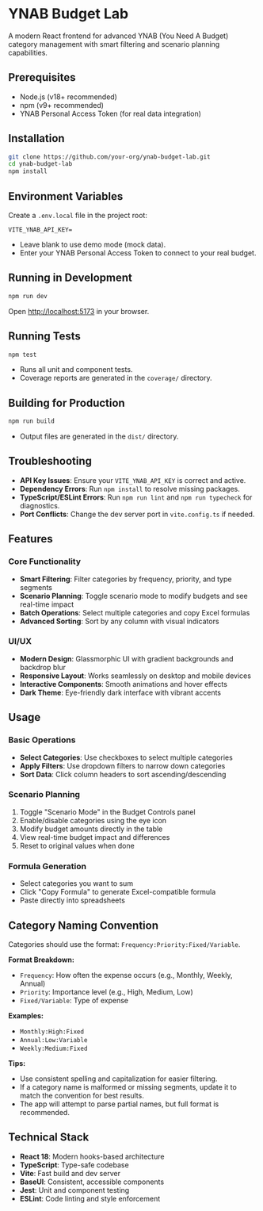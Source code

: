 # YNAB Budget Lab

A modern React frontend for advanced YNAB (You Need A Budget) category management with smart filtering and scenario planning capabilities.

## Prerequisites

- Node.js (v18+ recommended)
- npm (v9+ recommended)
- YNAB Personal Access Token (for real data integration)

## Installation

```bash
git clone https://github.com/your-org/ynab-budget-lab.git
cd ynab-budget-lab
npm install
```

## Environment Variables

Create a `.env.local` file in the project root:

```env
VITE_YNAB_API_KEY=
```

- Leave blank to use demo mode (mock data).
- Enter your YNAB Personal Access Token to connect to your real budget.

## Running in Development

```bash
npm run dev
```

Open [http://localhost:5173](http://localhost:5173) in your browser.

## Running Tests

```bash
npm test
```

- Runs all unit and component tests.
- Coverage reports are generated in the `coverage/` directory.

## Building for Production

```bash
npm run build
```

- Output files are generated in the `dist/` directory.

## Troubleshooting

- **API Key Issues**: Ensure your `VITE_YNAB_API_KEY` is correct and active.
- **Dependency Errors**: Run `npm install` to resolve missing packages.
- **TypeScript/ESLint Errors**: Run `npm run lint` and `npm run typecheck` for diagnostics.
- **Port Conflicts**: Change the dev server port in `vite.config.ts` if needed.

## Features

### Core Functionality

- **Smart Filtering**: Filter categories by frequency, priority, and type segments
- **Scenario Planning**: Toggle scenario mode to modify budgets and see real-time impact
- **Batch Operations**: Select multiple categories and copy Excel formulas
- **Advanced Sorting**: Sort by any column with visual indicators

### UI/UX

- **Modern Design**: Glassmorphic UI with gradient backgrounds and backdrop blur
- **Responsive Layout**: Works seamlessly on desktop and mobile devices
- **Interactive Components**: Smooth animations and hover effects
- **Dark Theme**: Eye-friendly dark interface with vibrant accents

## Usage

### Basic Operations

- **Select Categories**: Use checkboxes to select multiple categories
- **Apply Filters**: Use dropdown filters to narrow down categories
- **Sort Data**: Click column headers to sort ascending/descending

### Scenario Planning

1. Toggle "Scenario Mode" in the Budget Controls panel
2. Enable/disable categories using the eye icon
3. Modify budget amounts directly in the table
4. View real-time budget impact and differences
5. Reset to original values when done

### Formula Generation

- Select categories you want to sum
- Click "Copy Formula" to generate Excel-compatible formula
- Paste directly into spreadsheets

## Category Naming Convention

Categories should use the format: `Frequency:Priority:Fixed/Variable`.

**Format Breakdown:**

- `Frequency`: How often the expense occurs (e.g., Monthly, Weekly, Annual)
- `Priority`: Importance level (e.g., High, Medium, Low)
- `Fixed/Variable`: Type of expense

**Examples:**

- `Monthly:High:Fixed`
- `Annual:Low:Variable`
- `Weekly:Medium:Fixed`

**Tips:**

- Use consistent spelling and capitalization for easier filtering.
- If a category name is malformed or missing segments, update it to match the convention for best results.
- The app will attempt to parse partial names, but full format is recommended.

## Technical Stack

- **React 18**: Modern hooks-based architecture
- **TypeScript**: Type-safe codebase
- **Vite**: Fast build and dev server
- **BaseUI**: Consistent, accessible components
- **Jest**: Unit and component testing
- **ESLint**: Code linting and style enforcement
